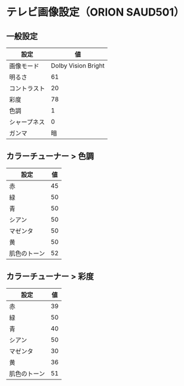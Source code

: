 # テレビ画像設定（ORION SAUD501）

## 一般設定

| 設定 | 値 |
| --- | --- |
| 画像モード | Dolby Vision Bright |
| 明るさ | 61 |
| コントラスト | 20 |
| 彩度 | 78 |
| 色調 | 1 |
| シャープネス | 0 |
| ガンマ | 暗 |

## カラーチューナー > 色調

| 設定 | 値 |
| --- | --- |
| 赤 | 45 |
| 緑 | 50 |
| 青 | 50 |
| シアン | 50 |
| マゼンタ | 50 |
| 黄 | 50 |
| 肌色のトーン | 52 |

## カラーチューナー > 彩度

| 設定 | 値 |
| --- | --- |
| 赤 | 39 |
| 緑 | 50 |
| 青 | 40 |
| シアン | 50 |
| マゼンタ | 30 |
| 黄 | 36 |
| 肌色のトーン | 51 |
